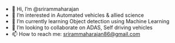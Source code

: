 - 👋 Hi, I’m @srirammaharajan
- 👀 I’m interested in Automated vehicles & allied science
- 🌱 I’m currently learning Object detection using Machine Learning
- 💞️ I’m looking to collaborate on ADAS, Self driving vehicles
- 📫 How to reach me: srirammaharajan86@gmail.com

<!---
srirammaharajan/srirammaharajan is a ✨ special ✨ repository because its `README.md` (this file) appears on your GitHub profile.
You can click the Preview link to take a look at your changes.
--->
